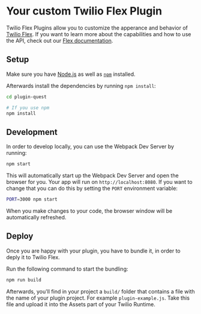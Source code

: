 # Your custom Twilio Flex Plugin

Twilio Flex Plugins allow you to customize the apperance and behavior of [Twilio Flex](https://www.twilio.com/flex). If you want to learn more about the capabilities and how to use the API, check out our [Flex documentation](https://www.twilio.com/docs/flex).

## Setup

Make sure you have [Node.js](https://nodejs.org) as well as [`npm`](https://npmjs.com) installed.

Afterwards install the dependencies by running `npm install`:

```bash
cd plugin-quest

# If you use npm
npm install
```

## Development

In order to develop locally, you can use the Webpack Dev Server by running:

```bash
npm start
```

This will automatically start up the Webpack Dev Server and open the browser for you. Your app will run on `http://localhost:8080`. If you want to change that you can do this by setting the `PORT` environment variable:

```bash
PORT=3000 npm start
```

When you make changes to your code, the browser window will be automatically refreshed.

## Deploy

Once you are happy with your plugin, you have to bundle it, in order to deply it to Twilio Flex.

Run the following command to start the bundling:

```bash
npm run build
```

Afterwards, you'll find in your project a `build/` folder that contains a file with the name of your plugin project. For example `plugin-example.js`. Take this file and upload it into the Assets part of your Twilio Runtime.
